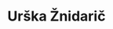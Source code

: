 ---
SICRIS: 15295
draft: false
fixName: urška_žnidarič
location: null
mailInfo: urska.znidaric@fri.uni-lj.si
officeHours: null
profName: Urška Žnidarič
profTitle: Dean's office
telephoneInfo: null
title: Urška Žnidarič
---